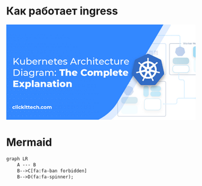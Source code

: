 # Как работает ingress

![ingress](/assets/Banner-57.jpg ':size=30%')

# Mermaid

```mermaid
graph LR
    A --- B
    B-->C[fa:fa-ban forbidden]
    B-->D(fa:fa-spinner);
```